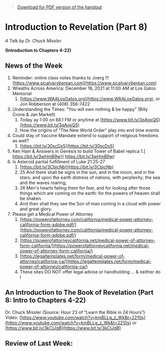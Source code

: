 >[Download for PDF version of the handout](/week111421.pdf)


# Introduction to Revelation (Part 8) 

*A Talk by Dr. Chuck Missler*

**(Introduction to Chapters 4-22)**

## News of the Week
1. Reminder: online class notes thanks to Joerg !!! [https://www.sjcalvaryberean.com](https://www.sjcalvaryberean.com)
1. Wreaths Across America: December 18, 2021 at 11:00 AM at Los Gatos Memorial
	1. [https://www.WAALosGatos.org](https://www.WAALosGatos.org),  or  Jon Robberson at (408) 356-7422
1. Understanding the Times: “You will own nothing & be happy” (Billy Crone & Jan Markell)
	1. Today ay 1:00 on 88.1 FM or anytime at [https://www.bit.ly/3qAoxQ5](https://www.bit.ly/3qAoxQ5)
	1. How the origins of “The New World Order” play into end time events
1. Could stay of Vaccine Mandate extend to support of religious freedoms as well?
	1. [https://bit.ly/30scDx5](https://bit.ly/30scDx5)
1. Ken Ham & Answers in Genesis to build Tower of Babel replica
	1.[ https://bit.ly/3wHmB9w]( https://bit.ly/3wHmB9w)
1. Is Asteroid partial fulfillment of Luke 21:25-27
	1. [https://bit.ly/3CbicNb](https://bit.ly/3CbicNb)
	1. 25 And there shall be signs in the sun, and in the moon, and in the stars; and upon the earth distress of nations, with perplexity; the sea and the waves roaring; 
	1. 26 Men's hearts failing them for fear, and for looking after those things which are coming on the earth: for the powers of heaven shall be shaken.
	1. And then shall they see the Son of man coming in a cloud with power and great glory.
1. Please get a Medical Power of Attorney
	1. [https://powerofattorney.com/california/medical-power-attorney-california-form-adobe.pdf/](https://powerofattorney.com/california/medical-power-attorney-california-form-adobe.pdf/)
	1. [https://powerofattorneycalifornia.net/medical-power-of-attorney-form-california/](https://powerofattorneycalifornia.net/medical-power-of-attorney-form-california/)
	1. [https://legaltemplates.net/form/medical-power-of-attorney/california-ca/](https://legaltemplates.net/form/medical-power-of-attorney/california-ca/)
	1. These sites DO NOT offer legal advise or handholding … & neither do I

## An Introduction to The Book of Revelation (Part 8: Intro to Chapters 4-22)
Dr. Chuck Missler   (Source: Hour 23 of “Learn the Bible in 24 Hours”)   
Video: [https://www.youtube.com/watch?v=kmBLLg_z_Wk&t=2210s](https://www.youtube.com/watch?v=kmBLLg_z_Wk&t=2210s)     or    [https://www.bit.ly/3kCIJgB](https://www.bit.ly/3kCIJgB)

## Review of Last Week:
